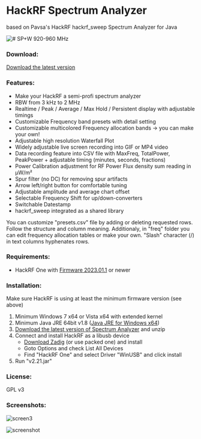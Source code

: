 # HackRF Spectrum Analyzer 
based on Pavsa's HackRF hackrf_sweep Spectrum Analyzer for Java

![# SP+W 920-960 MHz](https://github.com/user-attachments/assets/e2437acd-83d6-4ac5-9b82-443aa10c15ec)

### Download:
[Download the latest version](https://github.com/voxo22/hackrf-spectrum-analyzer/releases) 

### Features:
- Make your HackRF a semi-profi spectrum analyzer
- RBW from 3 kHz to 2 MHz
- Realtime / Peak / Average / Max Hold / Persistent display with adjustable timings
- Customizable Frequency band presets with detail setting
- Customizable multicolored Frequency allocation bands -> you can make your own!
- Adjustable high resolution Waterfall Plot
- Widely adjustable live screen recording into GIF or MP4 video
- Data recording feature into CSV file with MaxFreq, TotalPower, PeakPower + adjustable timing (minutes, seconds, fractions)
- Power Calibration adjustment for RF Power Flux density sum reading in µW/m²
- Spur filter (no DC) for removing spur artifacts
- Arrow left/right button for comfortable tuning
- Adjustable amplitude and average chart offset
- Selectable Frequency Shift for up/down-converters
- Switchable Datestamp
- hackrf_sweep integrated as a shared library

You can customize "presets.csv" file by adding or deleting requested rows. Follow the structure and column meaning.
Additionaly, in "freq" folder you can edit frequency allocation tables or make your own. "Slash" character (/) in text columns hyphenates rows.

### Requirements:
* HackRF One with [Firmware 2023.01.1](https://github.com/mossmann/hackrf/releases/tag/v2023.01.1) or newer 

### Installation:
Make sure HackRF is using at least the minimum firmware version (see above) 

1. Minimum Windows 7 x64 or Vista x64 with extended kernel
2. Minimum Java JRE 64bit v1.8 ([Java JRE for Windows x64](http://www.oracle.com/technetwork/java/javase/downloads/jre8-downloads-2133155.html)) 
3. [Download the latest version of Spectrum Analyzer](https://github.com/voxo22/hackrf-spectrum-analyzer/releases) and unzip
4. Connect and install HackRF as a libusb device
    - [Download Zadig](https://zadig.akeo.ie/) (or use packed one) and install
    - Goto Options and check List All Devices
    - Find "HackRF One" and select Driver "WinUSB" and click install
5. Run "v2.21.jar"

### License:
GPL v3 

### Screenshots:
![screen3](https://github.com/user-attachments/assets/e814fb42-3696-4fcb-b692-c714d128670e)

![screenshot](spectrum_1805-1880.gif "screenshot")
